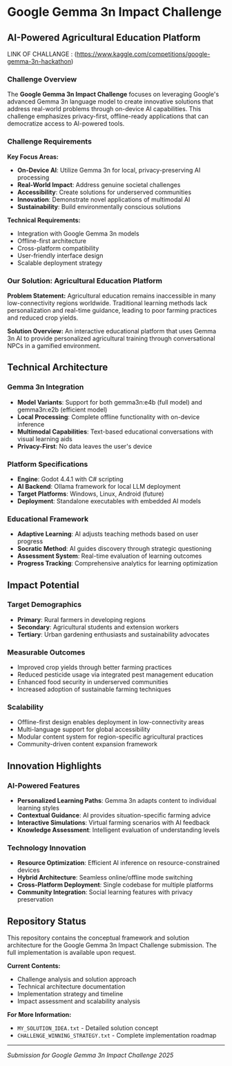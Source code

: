 # Google Gemma 3n Impact Challenge
## AI-Powered Agricultural Education Platform
LINK OF CHALLANGE : (https://www.kaggle.com/competitions/google-gemma-3n-hackathon)

### Challenge Overview

The **Google Gemma 3n Impact Challenge** focuses on leveraging Google's advanced Gemma 3n language model to create innovative solutions that address real-world problems through on-device AI capabilities. This challenge emphasizes privacy-first, offline-ready applications that can democratize access to AI-powered tools.

### Challenge Requirements

**Key Focus Areas:**
- **On-Device AI**: Utilize Gemma 3n for local, privacy-preserving AI processing
- **Real-World Impact**: Address genuine societal challenges
- **Accessibility**: Create solutions for underserved communities
- **Innovation**: Demonstrate novel applications of multimodal AI
- **Sustainability**: Build environmentally conscious solutions

**Technical Requirements:**
- Integration with Google Gemma 3n models
- Offline-first architecture
- Cross-platform compatibility
- User-friendly interface design
- Scalable deployment strategy

### Our Solution: Agricultural Education Platform

**Problem Statement:**
Agricultural education remains inaccessible in many low-connectivity regions worldwide. Traditional learning methods lack personalization and real-time guidance, leading to poor farming practices and reduced crop yields.

**Solution Overview:**
An interactive educational platform that uses Gemma 3n AI to provide personalized agricultural training through conversational NPCs in a gamified environment.

## Technical Architecture

### Gemma 3n Integration
- **Model Variants**: Support for both gemma3n:e4b (full model) and gemma3n:e2b (efficient model)
- **Local Processing**: Complete offline functionality with on-device inference
- **Multimodal Capabilities**: Text-based educational conversations with visual learning aids
- **Privacy-First**: No data leaves the user's device

### Platform Specifications
- **Engine**: Godot 4.4.1 with C# scripting
- **AI Backend**: Ollama framework for local LLM deployment
- **Target Platforms**: Windows, Linux, Android (future)
- **Deployment**: Standalone executables with embedded AI models

### Educational Framework
- **Adaptive Learning**: AI adjusts teaching methods based on user progress
- **Socratic Method**: AI guides discovery through strategic questioning
- **Assessment System**: Real-time evaluation of learning outcomes
- **Progress Tracking**: Comprehensive analytics for learning optimization

## Impact Potential

### Target Demographics
- **Primary**: Rural farmers in developing regions
- **Secondary**: Agricultural students and extension workers
- **Tertiary**: Urban gardening enthusiasts and sustainability advocates

### Measurable Outcomes
- Improved crop yields through better farming practices
- Reduced pesticide usage via integrated pest management education
- Enhanced food security in underserved communities
- Increased adoption of sustainable farming techniques

### Scalability
- Offline-first design enables deployment in low-connectivity areas
- Multi-language support for global accessibility
- Modular content system for region-specific agricultural practices
- Community-driven content expansion framework

## Innovation Highlights

### AI-Powered Features
- **Personalized Learning Paths**: Gemma 3n adapts content to individual learning styles
- **Contextual Guidance**: AI provides situation-specific farming advice
- **Interactive Simulations**: Virtual farming scenarios with AI feedback
- **Knowledge Assessment**: Intelligent evaluation of understanding levels

### Technology Innovation
- **Resource Optimization**: Efficient AI inference on resource-constrained devices
- **Hybrid Architecture**: Seamless online/offline mode switching
- **Cross-Platform Deployment**: Single codebase for multiple platforms
- **Community Integration**: Social learning features with privacy preservation

## Repository Status

This repository contains the conceptual framework and solution architecture for the Google Gemma 3n Impact Challenge submission. The full implementation is available upon request.

**Current Contents:**
- Challenge analysis and solution approach
- Technical architecture documentation
- Implementation strategy and timeline
- Impact assessment and scalability analysis

**For More Information:**
- `MY_SOLUTION_IDEA.txt` - Detailed solution concept
- `CHALLENGE_WINNING_STRATEGY.txt` - Complete implementation roadmap

---

*Submission for Google Gemma 3n Impact Challenge 2025*

